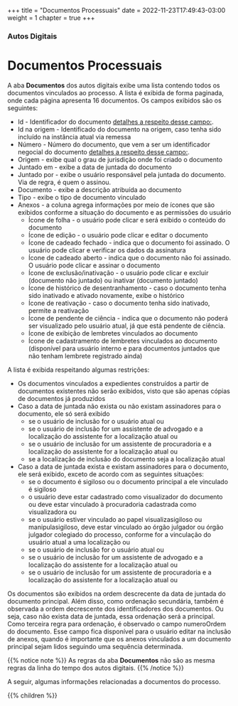 +++
title = "Documentos Processuais"
date = 2022-11-23T17:49:43-03:00
weight = 1
chapter = true
+++

### Autos Digitais

# Documentos Processuais

A aba **Documentos** dos autos digitais exibe uma lista contendo todos os documentos vinculados ao processo. A lista é exibida de forma paginada, onde cada página apresenta 16 documentos. Os campos exibidos são os seguintes:

<!-- realizarDownload: {valueType: realizarDownload, headerType: checkSelecionarDocumentos, properties: {columnRendered: #{processoTrfHome.exibeColunaDeDownloadDeDocumentos()}}}</value>-->
- Id - Identificador do documento [detalhes a respeito desse campo:](/autos/documentos/identificadores).
- Id na origem - Identificado do documento na origem, caso tenha sido incluído na instância atual via remessa
- Número - Número do documento, que vem a ser um identificador negocial do documento [detalhes a respeito desse campo:](/autos/documentos/identificadores).
- Origem - exibe qual o grau de jurisdição onde foi criado o documento
- Juntado em - exibe a data de juntada do documento
- Juntado por - exibe o usuário responsável pela juntada do documento. Via de regra, é quem o assinou. 
- Documento - exibe a descrição atribuída ao documento
- Tipo - exibe o tipo de documento vinculado
- Anexos - a coluna agrega informações por meio de ícones que são exibidos conforme a situação do documento e as permissões do usuário
  - Ícone de folha - o usuário pode clicar e será exibido o conteúdo do documento
  - Ícone de edição - o usuário pode clicar e editar o documento
  - Ícone de cadeado fechado - indica que o documento foi assinado. O usuário pode clicar e verificar os dados da assinatura
  - Ícone de cadeado aberto - indica que o documento não foi assinado. O usuário pode clicar e assinar o documento
  - Ícone de exclusão/inativação - o usuário pode clicar e excluir (documento não juntado) ou inativar (documento juntado)
  - Ícone de histórico de desentranhamento - caso o documento tenha sido inativado e ativado novamente, exibe o histórico
  - Ícone de reativação - caso o documento tenha sido inativado, permite a reativação
  - Ícone de pendente de ciência - indica que o documento não poderá ser visualizado pelo usuário atual, já que está pendente de ciência.
  - Ícone de exibição de lembretes vinculados ao documento
  - Ícone de cadastramento de lembretes vinculados ao documento (disponível para usuário interno e para documentos juntados que não tenham lembrete registrado ainda)
<!-- Certidão -  columnRendered: #{processoTrfHome.exibirColunaCertidao()}-->

A lista é exibida respeitando algumas restrições:
- Os documentos vinculados a expedientes construídos a partir de documentos existentes não serão exibidos, visto que são apenas cópias de documentos já produzidos
- Caso a data de juntada não exista ou não existam assinadores para o documento, ele só será exibido 
  - se o usuário de inclusão for o usuário atual ou
  - se o usuário de inclusão for um assistente de advogado e a localização do assistente for a localização atual ou
  - se o usuário de inclusão for um assistente de procuradoria e a localização do assistente for a localização atual ou
  - se a localização de inclusão do documento seja a localização atual
- Caso a data de juntada exista e existam assinadores para o documento, ele será exibido, exceto de acordo com as seguintes situações:
  - se o documento é sigiloso ou o documento principal a ele vinculado é sigiloso
   - o usuário deve estar cadastrado como visualizador do documento ou deve estar vinculado à procuradoria cadastrada como visualizadora ou
   - se o usuário estiver vinculado ao papel visualizasigiloso ou manipulasigiloso, deve estar vinculado ao órgão julgador ou órgão julgador colegiado do processo, conforme for a vinculação do usuário atual a uma localização ou
   - se o usuário de inclusão for o usuário atual ou
   - se o usuário de inclusão for um assistente de advogado e a localização do assistente for a localização atual ou
   - se o usuário de inclusão for um assistente de procuradoria e a localização do assistente for a localização atual ou 

Os documentos são exibidos na ordem descrecente da data de juntada do documento principal. Além disso, como ordenação secundária, também é observada a ordem decrescente dos identificadores dos documentos. Ou seja, caso não exista data de juntada, essa ordenação será a principal. Como terceira regra para ordenação, é observado o campo numeroOrdem do documento. Esse campo fica disponível para o usuário editar na inclusão de anexos, quando é importante que os anexos vinculados a um documento principal sejam lidos seguindo uma sequência determinada.


{{% notice note %}}
As regras da aba **Documentos** não são as mesma regras da linha do tempo dos autos digitais.
{{% /notice %}}

A seguir, algumas informações relacionadas a documentos do processo.

{{% children  %}}
